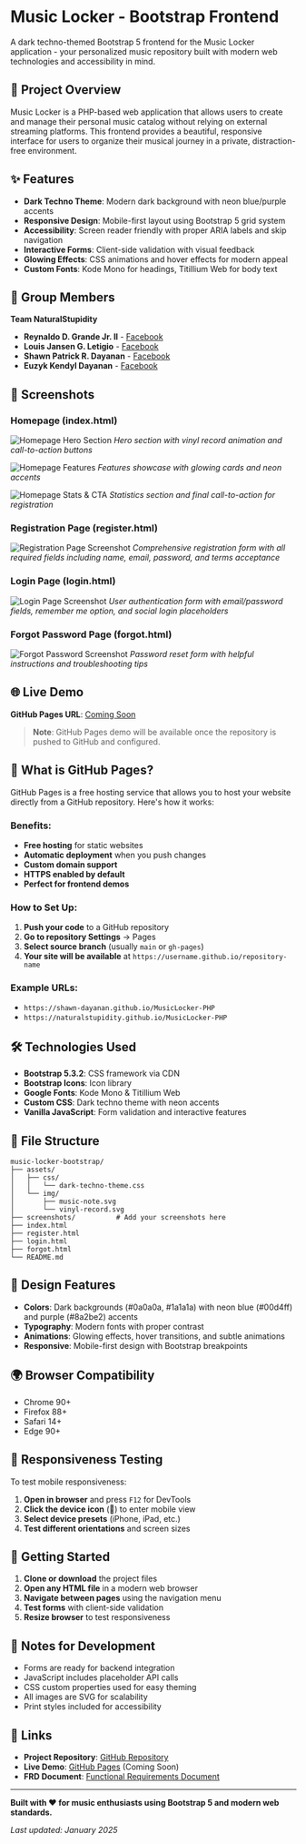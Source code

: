# Music Locker - Bootstrap Frontend

A dark techno-themed Bootstrap 5 frontend for the Music Locker application - your personalized music repository built with modern web technologies and accessibility in mind.

## 🎵 Project Overview

Music Locker is a PHP-based web application that allows users to create and manage their personal music catalog without relying on external streaming platforms. This frontend provides a beautiful, responsive interface for users to organize their musical journey in a private, distraction-free environment.

## ✨ Features

- **Dark Techno Theme**: Modern dark background with neon blue/purple accents
- **Responsive Design**: Mobile-first layout using Bootstrap 5 grid system
- **Accessibility**: Screen reader friendly with proper ARIA labels and skip navigation
- **Interactive Forms**: Client-side validation with visual feedback
- **Glowing Effects**: CSS animations and hover effects for modern appeal
- **Custom Fonts**: Kode Mono for headings, Titillium Web for body text

## 👥 Group Members

**Team NaturalStupidity**

- **Reynaldo D. Grande Jr. II** - [Facebook](https://www.facebook.com/reyyyy.naldooo)
- **Louis Jansen G. Letigio** - [Facebook](https://www.facebook.com/louis.jansen.letigio.2024)
- **Shawn Patrick R. Dayanan** - [Facebook](https://www.facebook.com/shawn.dayanan)
- **Euzyk Kendyl Dayanan** - [Facebook](https://www.facebook.com/uzyx2)

## 📱 Screenshots

### Homepage (index.html)
![Homepage Hero Section](screenshots/homepage1.png)
*Hero section with vinyl record animation and call-to-action buttons*

![Homepage Features](screenshots/homepage2.png)
*Features showcase with glowing cards and neon accents*

![Homepage Stats & CTA](screenshots/homepage3.png)
*Statistics section and final call-to-action for registration*

### Registration Page (register.html)
![Registration Page Screenshot](screenshots/registration.png)
*Comprehensive registration form with all required fields including name, email, password, and terms acceptance*

### Login Page (login.html)
![Login Page Screenshot](screenshots/login.png)
*User authentication form with email/password fields, remember me option, and social login placeholders*

### Forgot Password Page (forgot.html)
![Forgot Password Screenshot](screenshots/forgot-password.png)
*Password reset form with helpful instructions and troubleshooting tips*

## 🌐 Live Demo

**GitHub Pages URL**: [Coming Soon](#)

> **Note**: GitHub Pages demo will be available once the repository is pushed to GitHub and configured.

## 🚀 What is GitHub Pages?

GitHub Pages is a free hosting service that allows you to host your website directly from a GitHub repository. Here's how it works:

### **Benefits:**
- **Free hosting** for static websites
- **Automatic deployment** when you push changes
- **Custom domain support**
- **HTTPS enabled by default**
- **Perfect for frontend demos**

### **How to Set Up:**
1. **Push your code** to a GitHub repository
2. **Go to repository Settings** → Pages
3. **Select source branch** (usually `main` or `gh-pages`)
4. **Your site will be available** at `https://username.github.io/repository-name`

### **Example URLs:**
- `https://shawn-dayanan.github.io/MusicLocker-PHP`
- `https://naturalstupidity.github.io/MusicLocker-PHP`

## 🛠️ Technologies Used

- **Bootstrap 5.3.2**: CSS framework via CDN
- **Bootstrap Icons**: Icon library
- **Google Fonts**: Kode Mono & Titillium Web
- **Custom CSS**: Dark techno theme with neon accents
- **Vanilla JavaScript**: Form validation and interactive features

## 📁 File Structure

```
music-locker-bootstrap/
├── assets/
│   ├── css/
│   │   └── dark-techno-theme.css
│   └── img/
│       ├── music-note.svg
│       └── vinyl-record.svg
├── screenshots/          # Add your screenshots here
├── index.html
├── register.html
├── login.html
├── forgot.html
└── README.md
```

## 🎨 Design Features

- **Colors**: Dark backgrounds (#0a0a0a, #1a1a1a) with neon blue (#00d4ff) and purple (#8a2be2) accents
- **Typography**: Modern fonts with proper contrast
- **Animations**: Glowing effects, hover transitions, and subtle animations
- **Responsive**: Mobile-first design with Bootstrap breakpoints

## 🌍 Browser Compatibility

- Chrome 90+
- Firefox 88+
- Safari 14+
- Edge 90+

## 📱 Responsiveness Testing

To test mobile responsiveness:

1. **Open in browser** and press `F12` for DevTools
2. **Click the device icon** (📱) to enter mobile view
3. **Select device presets** (iPhone, iPad, etc.)
4. **Test different orientations** and screen sizes

## 🚀 Getting Started

1. **Clone or download** the project files
2. **Open any HTML file** in a modern web browser
3. **Navigate between pages** using the navigation menu
4. **Test forms** with client-side validation
5. **Resize browser** to test responsiveness

## 📝 Notes for Development

- Forms are ready for backend integration
- JavaScript includes placeholder API calls
- CSS custom properties used for easy theming
- All images are SVG for scalability
- Print styles included for accessibility

## 🔗 Links

- **Project Repository**: [GitHub Repository](#)
- **Live Demo**: [GitHub Pages](#) (Coming Soon)
- **FRD Document**: [Functional Requirements Document](FRD_MusicLocker_PHP%20(Team%20NaturalStupidity).md)

---

**Built with ❤️ for music enthusiasts using Bootstrap 5 and modern web standards.**

*Last updated: January 2025*
